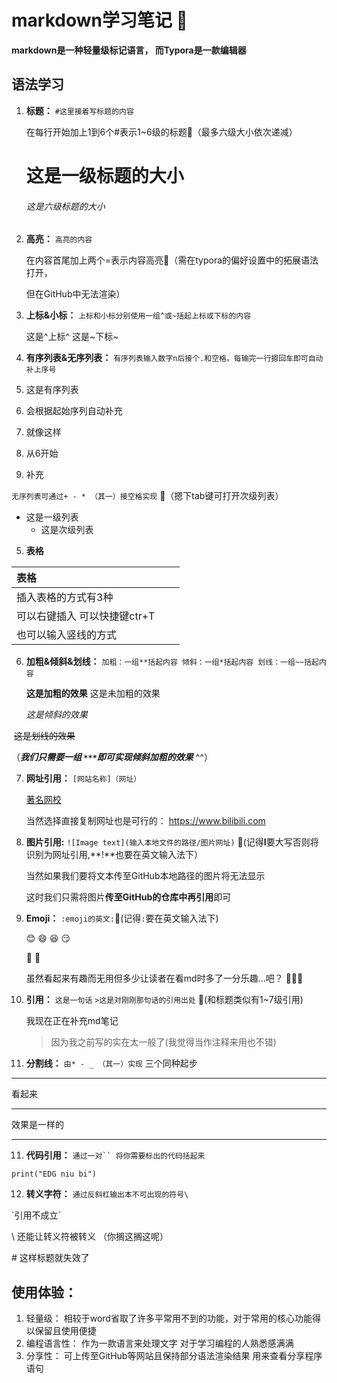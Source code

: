 
# markdown学习笔记 :bookmark_tabs:



**markdown是一种轻量级标记语言，
而Typora是一款编辑器**





## 语法学习

1. **标题：**  `#这里接着写标题的内容`

   在每行开始加上1到6个#表示1~6级的标题🛑（最多六级大小依次递减）

   # 这是一级标题的大小

   ###### 这是六级标题的大小 

   

2. **高亮：** `高亮的内容`

   在内容首尾加上两个=表示内容高亮🛑（需在typora的偏好设置中的拓展语法打开，

   但在GitHub中无法渲染） 

   

3. **上标&小标：**  `上标和小标分别使用一组^或~括起上标或下标的内容`

   这是^上标^         这是~下标~   

   

4. **有序列表&无序列表：**  `有序列表输入数字n后接个.和空格。每输完一行摁回车即可自动补上序号`  

  5. 这是有序列表

  6. 会根据起始序列自动补充

  7. 就像这样

  

  6. 从6开始
  7. 补充

  `无序列表可通过+ - * （其一）接空格实现` 🛑（摁下tab键可打开次级列表）

  + 这是一级列表
    + 这是次级列表
    
      

5. **表格** 

| 表格                         |      |      |
| :--------------------------- | ---- | ---- |
| 插入表格的方式有3种          |      |      |
| 可以右键插入 可以快捷键ctr+T |      |      |
| 也可以输入竖线的方式         |      |      |

6. **加粗&倾斜&划线：** `加粗：一组**括起内容 倾斜：一组*括起内容 划线：一组~~括起内容`

   **这是加粗的效果**      这是未加粗的效果

   *这是倾斜的效果*

​       ~~这是划线的效果~~

（***我们只需要一组  `***`即可实现倾斜加粗的效果*** ^^）



7. **网址引用：** `[网站名称]（网址）` 

   [著名网校](https://www.bilibili.com)

   当然选择直接复制网址也是可行的： https://www.bilibili.com

   

8. **图片引用:** `![Image text](输入本地文件的路径/图片网址)`   🛑(记得**I**要大写否则将识别为网址引用,**!**也要在英文输入法下）

   当然如果我们要将文本传至GitHub本地路径的图片将无法显示

   这时我们只需将图片**传至GitHub的仓库中再引用**即可

   

   

9. **Emoji：** `:emoji的英文:`🛑(记得`:`要在英文输入法下)

   :blush: :smile: :laughing: :smirk:

   :japan: :chicken:    

   虽然看起来有趣而无用但多少让读者在看md时多了一分乐趣…吧？ :fist_right::heart_eyes::fist_left:   

   

10. **引用：** `这是一句话` `>这是对刚刚那句话的引用出处` 🛑(和标题类似有1~7级引用)

    我现在正在补充md笔记

    > 因为我之前写的实在太一般了(我觉得当作注释来用也不错)





10. **分割线：** `由* - _ （其一）实现` 三个同种起步

****************

看起来

------------------

效果是一样的

----------------

 

11. **代码引用：** `通过一对`` 将你需要标出的代码括起来`

`print("EDG niu bi")`



12. **转义字符：** `通过反斜杠输出本不可出现的符号\`

\`引用不成立`

\\ 还能让转义符被转义 （你搁这搁这呢）

\# 这样标题就失效了





## 使用体验：  

1. 轻量级：  相较于word省取了许多平常用不到的功能，对于常用的核心功能得以保留且使用便捷
2. 编程语言性： 作为一款语言来处理文字 对于学习编程的人熟悉感满满
3. 分享性： 可上传至GitHub等网站且保持部分语法渲染结果 用来查看分享程序语句

